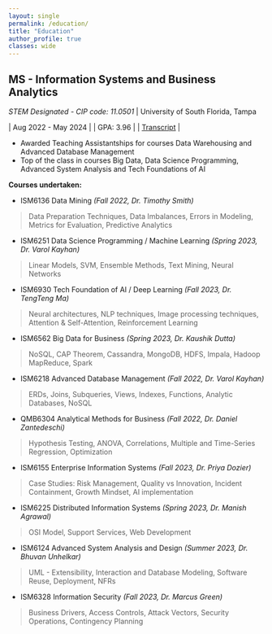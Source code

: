 ```yaml
---
layout: single
permalink: /education/
title: "Education"
author_profile: true
classes: wide
---
```


MS - Information Systems and Business Analytics 
---------   
*STEM Designated - CIP code: 11.0501* | University of South Florida, Tampa

| Aug 2022 - May 2024 |
| GPA: 3.96           |
| [Transcript](https://drive.google.com/file/d/1Lq1sEVuvhlmGMvW42tWC3ZFTBSyROAhd/view?usp=drive_link) |

- Awarded Teaching Assistantships for courses Data Warehousing and Advanced Database Management
- Top of the class in courses Big Data, Data Science Programming, Advanced System Analysis and Tech Foundations of AI

**Courses undertaken:**

- ISM6136 Data Mining *(Fall 2022, Dr. Timothy Smith)*
> Data Preparation Techniques, Data Imbalances, Errors in Modeling, Metrics for Evaluation, Predictive Analytics
- ISM6251 Data Science Programming / Machine Learning *(Spring 2023, Dr. Varol Kayhan)*
> Linear Models, SVM, Ensemble Methods, Text Mining, Neural Networks
- ISM6930 Tech Foundation of AI / Deep Learning *(Fall 2023, Dr. TengTeng Ma)*
> Neural architectures, NLP techniques, Image processing techniques, Attention & Self-Attention, Reinforcement Learning
- ISM6562 Big Data for Business *(Spring 2023, Dr. Kaushik Dutta)*
> NoSQL, CAP Theorem, Cassandra, MongoDB, HDFS, Impala, Hadoop MapReduce, Spark
- ISM6218 Advanced Database Management *(Fall 2022, Dr. Varol Kayhan)*
> ERDs, Joins, Subqueries, Views, Indexes, Functions, Analytic Databases, NoSQL

- QMB6304 Analytical Methods for Business  *(Fall 2022, Dr. Daniel Zantedeschi)*
> Hypothesis Testing, ANOVA, Correlations, Multiple and Time-Series Regression, Optimization
- ISM6155 Enterprise Information Systems  *(Fall 2023, Dr. Priya Dozier)*
> Case Studies: Risk Management, Quality vs Innovation, Incident Containment, Growth Mindset, AI implementation
- ISM6225 Distributed Information Systems *(Spring 2023, Dr. Manish Agrawal)*
> OSI Model, Support Services, Web Development
- ISM6124 Advanced System Analysis and Design *(Summer 2023, Dr. Bhuvan Unhelkar)*
> UML - Extensibility, Interaction and Database Modeling, Software Reuse, Deployment, NFRs
- ISM6328 Information Security *(Fall 2023, Dr. Marcus Green)*
> Business Drivers, Access Controls, Attack Vectors, Security Operations, Contingency Planning


